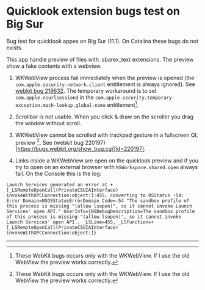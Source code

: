#  Quicklook extension bugs test on Big Sur

Bug test for quicklook appex on Big Sur (11.1). On Catalina these bugs do not exists.

This app handle preview of files with .sbarex_text extensions. The preview show a fake contents with a webview.

1. WKWebView process fail immediately when the preview is opened (the `com.apple.security.network.client` entitlement is always ignored). See [webkit bug 219632](https://bugs.webkit.org/show_bug.cgi?id=219632). The temporary workaround is to set `com.apple.nsurlsessiond` in the `com.apple.security.temporary-exception.mach-lookup.global-name` entitlement[^footnote1].

2. Scrollbar is not usable. When you click & draw on the scroller you drag the window without scroll.

3. WKWebView cannot be scrolled with trackpad gesture in a fullscreen QL preview [^footnote1]. See (webkit bug 220197)[https://bugs.webkit.org/show_bug.cgi?id=220197].

4. Links inside a WKWebView are open on the quicklook preview and if you try to open on an external browser with `NSWorkspace.shared.open` always fail. On the Console this is the log:

`
Launch Services generated an error at +[_LSRemoteOpenCall(PrivateCSUIAInterface) invokeWithXPCConnection:object:]:455, converting to OSStatus -54: Error Domain=NSOSStatusErrorDomain Code=-54 "The sandbox profile of this process is missing "(allow lsopen)", so it cannot invoke Launch Services' open API." UserInfo={NSDebugDescription=The sandbox profile of this process is missing "(allow lsopen)", so it cannot invoke Launch Services' open API., _LSLine=455, _LSFunction=+[_LSRemoteOpenCall(PrivateCSUIAInterface) invokeWithXPCConnection:object:]}
`

---
[^footnote1]: These WebKit bugs occurs only with the WKWebView. If I use the old WebView the preview works correctly.

